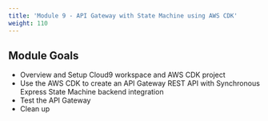 ```yaml
---
title: 'Module 9 - API Gateway with State Machine using AWS CDK'
weight: 110
---
```


## Module Goals

- Overview and Setup Cloud9 workspace and AWS CDK project
- Use the AWS CDK to create an API Gateway REST API with Synchronous Express State Machine backend integration
- Test the API Gateway
- Clean up
